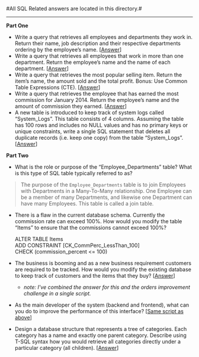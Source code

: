 #All SQL Related answers are located in this directory.#

----

**Part One**

 - Write a query that retrieves all employees and departments they work in. Return their name, job description and their respective departments ordering by the employee’s name. [[Answer](FindAllEmployeesAndTheirDepartments.sql)]
 - Write a query that retrieves all employees that work in more than one department. Return the employee’s name and the name of each department. [[Answer](FindEmployeesThatWorkInMoreThanOneDepartment.sql)]
 - Write a query that retrieves the most popular selling item. Return the item’s name, the amount sold and the total profit. Bonus: Use Common Table Expressions (CTE). [[Answer](GetMostPopularSellingItem.sql)]
 - Write a query that retrieves the employee that has earned the most commission for January 2014. Return the employee’s name and the amount of commission they earned. [[Answer](GetTopCommissionedEmployeeForTheMonthOfJanuary.sql)]
 - A new table is introduced to keep track of system logs called “System_Logs”. This table consists of 4 columns. Assuming the table has 100 rows and includes no NULL values and has no primary keys or unique constraints, write a single SQL statement that deletes all duplicate records (i.e. keep one copy) from the table “System_Logs”. [[Answer](RemoveDuplicatesFromSystemLogs.sql)]

**Part Two**

 - What is the role or purpose of the “Employee_Departments” table? What is this type of SQL table typically referred to as?

> The purpose of the `Employee_Departments` table is to join Employees with Departments in a Many-To-Many relationship. One Employee can be a member of many Departments, and likewise one Department can have many Employees. This table is called a join table.

 - There is a flaw in the current database schema. Currently the commission rate can exceed 100%. How would you modify the table “Items” to ensure that the commissions cannot exceed 100%?


    ALTER TABLE Items   
    ADD CONSTRAINT [CK_CommPerc_LessThan_100]  
    CHECK (commission_percent <= 100) 

 - The business is booming and as a new business requirement customers are required to be tracked. How would you modify the existing database to keep track of customers and the items that they buy? [[Answer](CustomerTrackingANDOrdersTablePerfImprovements.sql)]
    - *note: I've combined the answer for this and the orders improvement challenge in a single script.*
 - As the main developer of the system (backend and frontend), what can you do to improve the performance of this interface? [[Same script as above](CustomerTrackingANDOrdersTablePerfImprovements.sql)]
 - Design a database structure that represents a tree of categories. Each category has a name and exactly one parent category. Describe using T-SQL syntax how you would retrieve all categories directly under a particular category (all children). [[Answer](CreateAndQueryTheCategoriesTable.sql)]



